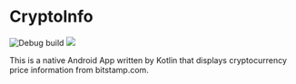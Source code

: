 # CryptoInfo

![Debug build](https://github.com/han801102/CryptoInfo/workflows/Debug%20build/badge.svg)
![](https://img.shields.io/github/v/release/han801102/CryptoInfo)

This is a native Android App written by Kotlin that displays cryptocurrency price information from bitstamp.com.
